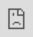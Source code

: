 ```yaml
---
obsidianUIMode: preview
cssClasses: cards, iframe-100
---
```


<div style="display: block; position: absolute; left: 0; top: 0; width: 100%; height: 100%; --aspect-ratio:9/16; padding-bottom: calc(var(--aspect-ratio) * 100%);"><iframe src="https://www.ximalaya.com" allow="fullscreen" style="position: absolute; top: 0px; left: 0px; border:none; height: 100%; width: 100%;"></iframe></div>